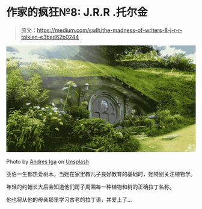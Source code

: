 # 作家的疯狂№8: J.R.R .托尔金

> 原文：<https://medium.com/swlh/the-madness-of-writers-8-j-r-r-tolkien-e3bad62b0244>

![](img/2e5fe74975ed26cd3cf4e5788f329553.png)

Photo by [Andres Iga](https://unsplash.com/@andresiga?utm_source=unsplash&utm_medium=referral&utm_content=creditCopyText) on [Unsplash](https://unsplash.com/search/photos/hobbit?utm_source=unsplash&utm_medium=referral&utm_content=creditCopyText)

亚伯一生都热爱树木，当她在家里教儿子良好教育的基础时，她特别关注植物学。

年轻的约翰长大后会知道他们房子周围每一种植物和树的正确拉丁名称。

他也将从他的母亲那里学习古老的拉丁语，并爱上了…